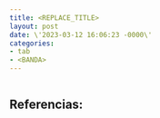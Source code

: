 ```yaml
---
title: <REPLACE_TITLE>
layout: post
date: \'2023-03-12 16:06:23 -0000\'
categories:
- tab
- <BANDA>
---
```


~~~
~~~

Referencias:
- 
